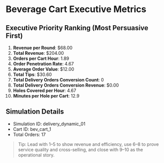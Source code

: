 # Beverage Cart Executive Metrics

## Executive Priority Ranking (Most Persuasive First)
1. **Revenue per Round**: $68.00
2. **Total Revenue**: $204.00
3. **Orders per Cart Hour**: 1.89
4. **Order Penetration Rate**: 4.67
5. **Average Order Value**: $12.00
6. **Total Tips**: $30.60
7. **Total Delivery Orders Conversion Count**: 0
8. **Total Delivery Orders Conversion Revenue**: $0.00
9. **Holes Covered per Hour**: 4.67
10. **Minutes per Hole per Cart**: 12.9

## Simulation Details
- Simulation ID: delivery_dynamic_01
- Cart ID: bev_cart_1
- Total Orders: 17

> Tip: Lead with 1–5 to show revenue and efficiency, use 6–8 to prove service quality and cross-selling, and close with 9–10 as the operational story.
